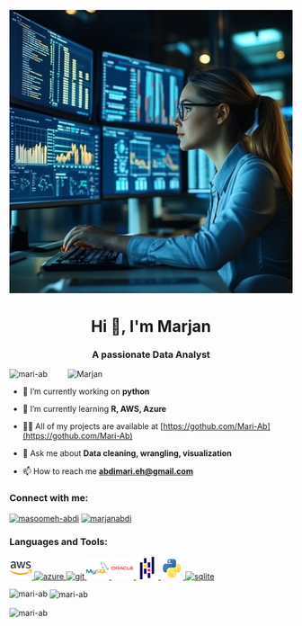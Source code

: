 ![logo](https://github.com/Mari-Ab/MariAbdi/blob/main/focused-data-analyst-stockcake.jpg?raw=true)
<h1 align="center">Hi 👋, I'm Marjan</h1>
<h3 align="center">A passionate Data Analyst</h3>

<img align="right" alt="Marjan" width="400" src="https://cdn.dribbble.com/userupload/32653920/file/original-3ada0449e0b27d3d295c63e7775bda43.gif">

<p align="left"> <img src="https://komarev.com/ghpvc/?username=mari-ab&label=Profile%20views&color=0e75b6&style=flat" alt="mari-ab" /> </p>

- 🔭 I’m currently working on **python**

- 🌱 I’m currently learning **R, AWS, Azure**

- 👨‍💻 All of my projects are available at [https://gothub.com/Mari-Ab](https://gothub.com/Mari-Ab)

- 💬 Ask me about **Data cleaning, wrangling, visualization**

- 📫 How to reach me **abdimari.eh@gmail.com**

<h3 align="left">Connect with me:</h3>
<p align="left">
<a href="https://linkedin.com/in/masoomeh-abdi" target="blank"><img align="center" src="https://raw.githubusercontent.com/rahuldkjain/github-profile-readme-generator/master/src/images/icons/Social/linked-in-alt.svg" alt="masoomeh-abdi" height="30" width="40" /></a>
<a href="https://kaggle.com/marjanabdi" target="blank"><img align="center" src="https://raw.githubusercontent.com/rahuldkjain/github-profile-readme-generator/master/src/images/icons/Social/kaggle.svg" alt="marjanabdi" height="30" width="40" /></a>
</p>

<h3 align="left">Languages and Tools:</h3>
<p align="left"> <a href="https://aws.amazon.com" target="_blank" rel="noreferrer"> <img src="https://raw.githubusercontent.com/devicons/devicon/master/icons/amazonwebservices/amazonwebservices-original-wordmark.svg" alt="aws" width="40" height="40"/> </a> <a href="https://azure.microsoft.com/en-in/" target="_blank" rel="noreferrer"> <img src="https://www.vectorlogo.zone/logos/microsoft_azure/microsoft_azure-icon.svg" alt="azure" width="40" height="40"/> </a> <a href="https://git-scm.com/" target="_blank" rel="noreferrer"> <img src="https://www.vectorlogo.zone/logos/git-scm/git-scm-icon.svg" alt="git" width="40" height="40"/> </a> <a href="https://www.mysql.com/" target="_blank" rel="noreferrer"> <img src="https://raw.githubusercontent.com/devicons/devicon/master/icons/mysql/mysql-original-wordmark.svg" alt="mysql" width="40" height="40"/> </a> <a href="https://www.oracle.com/" target="_blank" rel="noreferrer"> <img src="https://raw.githubusercontent.com/devicons/devicon/master/icons/oracle/oracle-original.svg" alt="oracle" width="40" height="40"/> </a> <a href="https://pandas.pydata.org/" target="_blank" rel="noreferrer"> <img src="https://raw.githubusercontent.com/devicons/devicon/2ae2a900d2f041da66e950e4d48052658d850630/icons/pandas/pandas-original.svg" alt="pandas" width="40" height="40"/> </a> <a href="https://www.python.org" target="_blank" rel="noreferrer"> <img src="https://raw.githubusercontent.com/devicons/devicon/master/icons/python/python-original.svg" alt="python" width="40" height="40"/> </a> <a href="https://www.sqlite.org/" target="_blank" rel="noreferrer"> <img src="https://www.vectorlogo.zone/logos/sqlite/sqlite-icon.svg" alt="sqlite" width="40" height="40"/> </a> </p>

<p><img align="left" src="https://github-readme-stats.vercel.app/api/top-langs?username=mari-ab&show_icons=true&locale=en&layout=compact" alt="mari-ab" /></p>

<p>&nbsp;<img align="center" src="https://github-readme-stats.vercel.app/api?username=mari-ab&show_icons=true&locale=en" alt="mari-ab" /></p>

<p><img align="center" src="https://github-readme-streak-stats.herokuapp.com/?user=mari-ab&" alt="mari-ab" /></p>
